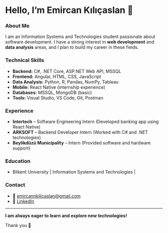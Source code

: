 # Hello, I’m Emircan Kılıçaslan 👋

### About Me
I am an Information Systems and Technologies student passionate about software development. I have a strong interest in **web development** and **data analysis** areas, and I plan to build my career in these fields.

### Technical Skills
- **Backend:** C#, .NET Core, ASP.NET Web API, MSSQL  
- **Frontend:** Angular, HTML, CSS, JavaScript
- **Data Analysis:** Python, R, Pandas, NumPy, Tableau 
- **Mobile:** React Native (internship experience)  
- **Databases:** MSSQL, MongoDB (basic)  
- **Tools:** Visual Studio, VS Code, Git, Postman  

### Experience
- **Intertech** – Software Engineering Intern (Developed banking app using React Native)  
- **ARKSOFT** – Backend Developer Intern (Worked with C# and .NET technologies)  
- **Beylikdüzü Municipality** – Intern (Provided software and hardware support)  

### Education
- Bilkent University | Information Systems and Technologies | 

### Contact
- 📧 emircannkilicaslan@gmail.com  
- 🔗 [LinkedIn](https://www.linkedin.com/in/emircan-kılıçaslan)

---

**I am always eager to learn and explore new technologies!**

Thank you 🙏

